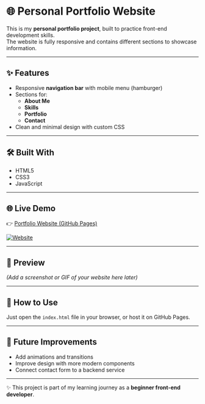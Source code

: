 # 🌐 Personal Portfolio Website  

This is my **personal portfolio project**, built to practice front-end development skills.  
The website is fully responsive and contains different sections to showcase information.  

---

## ✨ Features
- Responsive **navigation bar** with mobile menu (hamburger)  
- Sections for:
  - **About Me**
  - **Skills**
  - **Portfolio**
  - **Contact**
- Clean and minimal design with custom CSS  

---

## 🛠 Built With
- HTML5  
- CSS3  
- JavaScript  

---

## 🌐 Live Demo
👉 [Portfolio Website (GitHub Pages)](https://amirmohammad017.github.io/portfolio/)  

[![Website](https://img.shields.io/badge/Visit-Live%20Demo-blue?style=for-the-badge&logo=google-chrome)](https://amirmohammad017.github.io/portfolio/)

---

## 📸 Preview
*(Add a screenshot or GIF of your website here later)*  

---

## 🚀 How to Use
Just open the `index.html` file in your browser, or host it on GitHub Pages.  

---

## 📌 Future Improvements
- Add animations and transitions  
- Improve design with more modern components  
- Connect contact form to a backend service  

---

✨ This project is part of my learning journey as a **beginner front-end developer**.  
